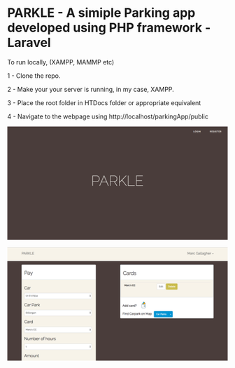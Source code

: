 # PARKLE - A simiple Parking app developed using PHP framework - Laravel


To run locally, (XAMPP, MAMMP etc)

1 - Clone the repo.

2 - Make your your server is running, in my case, XAMPP.

3 - Place the root folder in HTDocs folder or appropriate equivalent

4 - Navigate to the webpage using http://localhost/parkingApp/public



![Alt text](pic1.png?raw=true "Title")

![Alt text](pic2.png?raw=true "Title")
